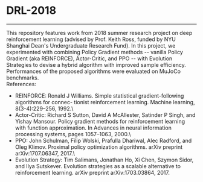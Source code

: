 # DRL-2018
------------
This repository features work from 2018 summer research project on deep reinforcement learning (advised by Prof. Keith Ross, funded by NYU Shanghai Dean's Undergraduate Research Fund). In this project, we experimented with combining Policy Gradient methods -- vanilla Policy Gradient (aka REINFORCE), Actor-Critic, and PPO --  with Evolution Strategies to devise a hybrid algorithm with improved sample efficiency. Performances of the proposed algorithms were evaluated on MuJoCo benchmarks.\
References:
* REINFORCE: Ronald J Williams. Simple statistical gradient-following algorithms for connec- tionist reinforcement learning. Machine learning, 8(3-4):229–256, 1992.\
* Actor-Critic: Richard S Sutton, David A McAllester, Satinder P Singh, and Yishay Mansour. Policy gradient methods for reinforcement learning with function approximation. In Advances in neural information processing systems, pages 1057–1063, 2000.\
* PPO: John Schulman, Filip Wolski, Prafulla Dhariwal, Alec Radford, and Oleg Klimov. Proximal policy optimization algorithms. arXiv preprint arXiv:1707.06347, 2017.\
* Evolution Strategy: Tim Salimans, Jonathan Ho, Xi Chen, Szymon Sidor, and Ilya Sutskever. Evolution strategies as a scalable alternative to reinforcement learning. arXiv preprint arXiv:1703.03864, 2017.

